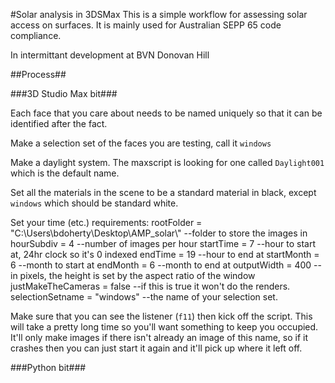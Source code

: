 #Solar analysis in 3DSMax
This is a simple workflow for assessing solar access on surfaces. It is mainly used for Australian SEPP 65 code compliance.

In intermittant development at BVN Donovan Hill

##Process##

###3D Studio Max bit###

Each face that you care about needs to be named uniquely so that it can be identified after the fact.

Make a selection set of the faces you are testing, call it `windows`

Make a daylight system. The maxscript is looking for one called `Daylight001` which is the default name.

Set all the materials in the scene to be a standard material in black, except `windows` which should be standard white.

Set your time (etc.) requirements:
	rootFolder  = "C:\Users\bdoherty\Desktop\AMP_solar\\" --folder to store the images in
	hourSubdiv  = 4  --number of images per hour
	startTime   = 7  --hour to start at, 24hr clock so it's 0 indexed
	endTime     = 19 --hour to end at
	startMonth  = 6  --month to start at
	endMonth    = 6  --month to end at
	outputWidth = 400 --in pixels, the height is set by the aspect ratio of the window
	justMakeTheCameras = false --if this is true it won't do the renders.
	selectionSetname = "windows" --the name of your selection set.

Make sure that you can see the listener (`f11`) then kick off the script. This will take a pretty long time so you'll want something to keep you occupied. It'll only make images if there isn't already an image of this name, so if it crashes then you can just start it again and it'll pick up where it left off.

###Python bit###